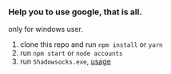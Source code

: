 ### Help you to use google, that is all.

only for windows user.

1. clone this repo and run `npm install` or `yarn`
1. run `npm start` or `node accounts`
2. run `Shadowsocks.exe`, [usage](https://github.com/shadowsocks/shadowsocks-windows/wiki/Shadowsocks-Windows-%E4%BD%BF%E7%94%A8%E8%AF%B4%E6%98%8E)
